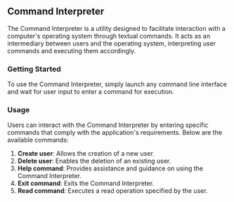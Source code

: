 ## Command Interpreter

The Command Interpreter is a utility designed to facilitate interaction with a computer's operating system through textual commands. It acts as an intermediary between users and the operating system, interpreting user commands and executing them accordingly.

### Getting Started

To use the Command Interpreter, simply launch any command line interface and wait for user input to enter a command for execution.

### Usage

Users can interact with the Command Interpreter by entering specific commands that comply with the application's requirements. Below are the available commands:

1. **Create user**: Allows the creation of a new user.
2. **Delete user**: Enables the deletion of an existing user.
3. **Help command**: Provides assistance and guidance on using the Command Interpreter.
4. **Exit command**: Exits the Command Interpreter.
5. **Read command**: Executes a read operation specified by the user.

